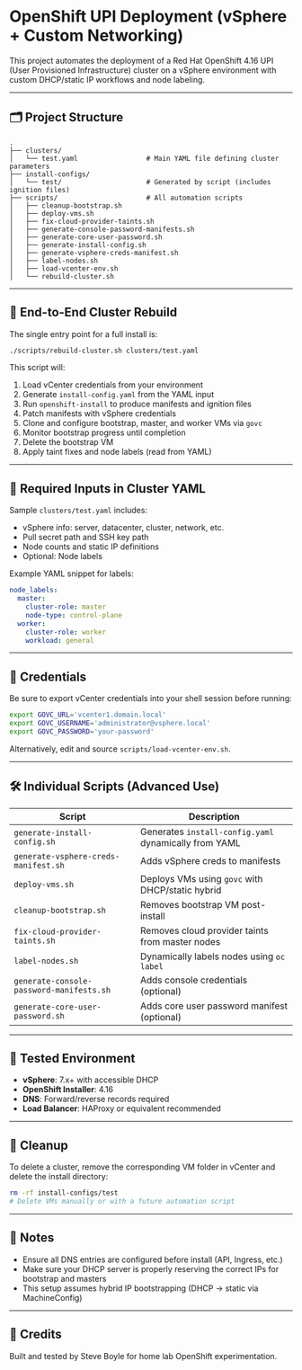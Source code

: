 
# OpenShift UPI Deployment (vSphere + Custom Networking)

This project automates the deployment of a Red Hat OpenShift 4.16 UPI (User Provisioned Infrastructure) cluster on a vSphere environment with custom DHCP/static IP workflows and node labeling.

---

## 🗂️ Project Structure

```
.
├── clusters/
│   └── test.yaml                 # Main YAML file defining cluster parameters
├── install-configs/
│   └── test/                     # Generated by script (includes ignition files)
├── scripts/                      # All automation scripts
│   ├── cleanup-bootstrap.sh
│   ├── deploy-vms.sh
│   ├── fix-cloud-provider-taints.sh
│   ├── generate-console-password-manifests.sh
│   ├── generate-core-user-password.sh
│   ├── generate-install-config.sh
│   ├── generate-vsphere-creds-manifest.sh
│   ├── label-nodes.sh
│   ├── load-vcenter-env.sh
│   └── rebuild-cluster.sh
```

---

## 🚀 End-to-End Cluster Rebuild

The single entry point for a full install is:

```bash
./scripts/rebuild-cluster.sh clusters/test.yaml
```

This script will:
1. Load vCenter credentials from your environment
2. Generate `install-config.yaml` from the YAML input
3. Run `openshift-install` to produce manifests and ignition files
4. Patch manifests with vSphere credentials
5. Clone and configure bootstrap, master, and worker VMs via `govc`
6. Monitor bootstrap progress until completion
7. Delete the bootstrap VM
8. Apply taint fixes and node labels (read from YAML)

---

## 🧩 Required Inputs in Cluster YAML

Sample `clusters/test.yaml` includes:

- vSphere info: server, datacenter, cluster, network, etc.
- Pull secret path and SSH key path
- Node counts and static IP definitions
- Optional: Node labels

Example YAML snippet for labels:
```yaml
node_labels:
  master:
    cluster-role: master
    node-type: control-plane
  worker:
    cluster-role: worker
    workload: general
```

---

## 🔐 Credentials

Be sure to export vCenter credentials into your shell session before running:

```bash
export GOVC_URL='vcenter1.domain.local'
export GOVC_USERNAME='administrator@vsphere.local'
export GOVC_PASSWORD='your-password'
```

Alternatively, edit and source `scripts/load-vcenter-env.sh`.

---

## 🛠️ Individual Scripts (Advanced Use)

| Script                            | Description |
|-----------------------------------|-------------|
| `generate-install-config.sh`      | Generates `install-config.yaml` dynamically from YAML |
| `generate-vsphere-creds-manifest.sh` | Adds vSphere creds to manifests |
| `deploy-vms.sh`                   | Deploys VMs using `govc` with DHCP/static hybrid |
| `cleanup-bootstrap.sh`            | Removes bootstrap VM post-install |
| `fix-cloud-provider-taints.sh`    | Removes cloud provider taints from master nodes |
| `label-nodes.sh`                  | Dynamically labels nodes using `oc label` |
| `generate-console-password-manifests.sh` | Adds console credentials (optional) |
| `generate-core-user-password.sh`  | Adds core user password manifest (optional) |

---

## 🧪 Tested Environment

- **vSphere**: 7.x+ with accessible DHCP
- **OpenShift Installer**: 4.16
- **DNS**: Forward/reverse records required
- **Load Balancer**: HAProxy or equivalent recommended

---

## 🧼 Cleanup

To delete a cluster, remove the corresponding VM folder in vCenter and delete the install directory:

```bash
rm -rf install-configs/test
# Delete VMs manually or with a future automation script
```

---

## 📌 Notes

- Ensure all DNS entries are configured before install (API, Ingress, etc.)
- Make sure your DHCP server is properly reserving the correct IPs for bootstrap and masters
- This setup assumes hybrid IP bootstrapping (DHCP → static via MachineConfig)

---

## 🎉 Credits

Built and tested by Steve Boyle for home lab OpenShift experimentation.
